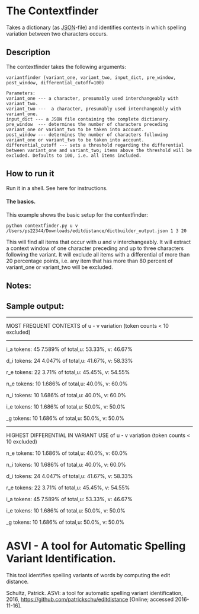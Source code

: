 # The Contextfinder
Takes a dictionary (as [JSON](http://www.json.org/)-file) and identifies contexts in which spelling variation between two characters occurs. 


## Description
The contextfinder takes the following arguments:

    variantfinder (variant_one, variant_two, input_dict, pre_window, post_window, differential_cutoff=100)
    
    Parameters:
    variant_one --- a character, presumably used interchangeably with variant_two. 
    variant_two ---  a character, presumably used interchangeably with variant_one. 
    input_dict --- a JSON file containing the complete dictionary. 
    pre_window  --- determines the number of characters preceding variant_one or variant_two to be taken into account. 
    post_window --- determines the number of characters following variant_one or variant_two to be taken into account. 
    differential_cutoff --- sets a threshold regarding the differential between variant_one and variant_two; items above the threshold will be excluded. Defaults to 100, i.e. all items included. 


## How to run it
Run it in a shell. See here for instructions. 

#### The basics. 

This example shows the basic setup for the contextfinder: 

    python contextfinder.py u v /Users/ps22344/Downloads/editdistance/dictbuilder_output.json 1 3 20 
    
This will find all items that occur with *u* and *v* interchangeably. It will extract a context window of one character preceding and up to three characters following the variant. 
It will exclude all items with a differential of more than 20 percentage points, i.e. any item that has more than 80 percent of variant_one or variant_two will be excluded. 


## Notes:


## Sample output:


****

MOST FREQUENT CONTEXTS of u - v variation (token counts < 10 excluded) 

****


i_a	tokens: 45	7.589% of total,u: 53.33%, v: 46.67%

d_i	tokens: 24	4.047% of total,u: 41.67%, v: 58.33%

r_e	tokens: 22	3.71% of total,u: 45.45%, v: 54.55%

n_e	tokens: 10	1.686% of total,u: 40.0%, v: 60.0%

n_i	tokens: 10	1.686% of total,u: 40.0%, v: 60.0%

i_e	tokens: 10	1.686% of total,u: 50.0%, v: 50.0%

_g	tokens: 10	1.686% of total,u: 50.0%, v: 50.0%

****

HIGHEST DIFFERENTIAL IN VARIANT USE of u - v variation (token counts < 10 excluded)

n_e	tokens: 10	1.686% of total,u: 40.0%, v: 60.0%

n_i	tokens: 10	1.686% of total,u: 40.0%, v: 60.0%

d_i	tokens: 24	4.047% of total,u: 41.67%, v: 58.33%

r_e	tokens: 22	3.71% of total,u: 45.45%, v: 54.55%

i_a	tokens: 45	7.589% of total,u: 53.33%, v: 46.67%

i_e	tokens: 10	1.686% of total,u: 50.0%, v: 50.0%

_g	tokens: 10	1.686% of total,u: 50.0%, v: 50.0%




# ASVI - A tool for Automatic Spelling Variant Identification. 
This tool identifies spelling variants of words by computing the edit distance. 


Schultz, Patrick. ASVI: a tool for automatic spelling variant identification, 2016, https://github.com/patrickschu/editdistance [Online; accessed 2016-11-16].
